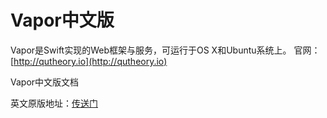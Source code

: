 # Vapor中文版

Vapor是Swift实现的Web框架与服务，可运行于OS X和Ubuntu系统上。
官网：[http://qutheory.io](http://qutheory.io)

  
  
Vapor中文版文档

英文原版地址：[传送门](https://vapor.readme.io/)
